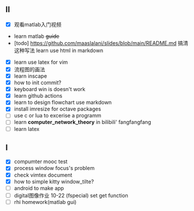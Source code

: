 ## II
<!-- - xournal: 旋转吸附？绘制圆角句型 -->
<!-- - from 'github520', learn github actions [github520](https://github.com/521xueweihan/GitHub520/commit/e2ac158c951f68a285dd754d704427ba8f281f1e) -->
- [X] 观看matlab入门视频
- learn matlab ~~guide~~
- [todo] https://github.com/maaslalani/slides/blob/main/README.md 搞清这种写法 learn use html in markdown
- [X] learn use latex for vim 
- [X] 流程图的画法
- [X] learn inscape
- [X] how to init commit?
- [X] keyboard win is doesn't work
- [X] learn github actions
- [X] learn to design flowchart use markdown
- [X] install imresize for octave packages
- [ ] use c or lua to excerise a programm
- [ ] learn __computer_network_theory__ in bilibili' fangfangfang
- [ ] learn latex

## I
- [X] compumter mooc test
- [X] process window focus's problem
- [X] check vimtex document
- [X] how to simple kitty window_tilte?
- [ ] android   to make app 
- [ ] digital图像作业 10-22 (fspecial) set get function 
- [ ] rhi homework(matlab gui)
